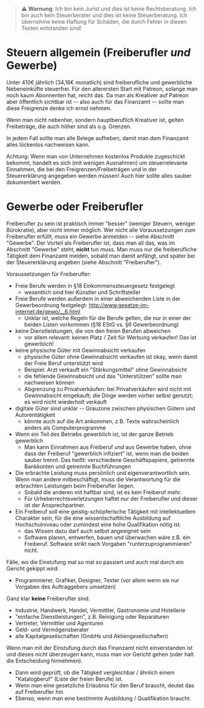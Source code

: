 > ⚠ **Warnung**: Ich bin kein Jurist und dies ist keine Rechtsberatung. Ich bin auch kein Steuerberater und dies ist keine Steuerberatung. Ich übernehme keine Haftung für Schäden, die durch Fehler in diesen Texten entstanden sind!

# Steuern allgemein (Freiberufler _und_ Gewerbe)

Unter 410€ jährlich (34,16€ monatlich) sind freiberufliche und gewerbliche Nebeneinküfte steuerfrei.
Für den allerersten Start mit Patreon, solange man noch kaum Abonnenten hat, reicht das. Da man als Kreativer auf
Patreon aber öffentlich sichtbar ist -- also auch für das Finanzamt -- sollte man diese Freigrenze denke ich ernst
nehmen.

Wenn man nicht nebenher, sondern hauptberuflich Kreativer ist, gelten Freibeträge, die auch höher sind als o.g. Grenzen.

In jedem Fall sollte man alle Belege aufheben, damit man dem Finanzamt alles lückenlos nachweisen kann.

Achtung: Wenn man von Unternehmen kostenlos Produkte zugeschickt bekommt, handelt es sich (mit wenigen Ausnahmen) um
steuerrelevante Einnahmen, die bei den Freigrenzen/Freibeträgen und in der Steuererklärung angegeben werden müssen!
Auch hier sollte alles sauber dokumentiert werden.

# Gewerbe oder Freiberufler

Freiberufler zu sein ist praktisch immer "besser" (weniger Steuern, weniger Bürokratie), aber nicht immer möglich.
Wer nicht alle Voraussetzungen zum Freiberufler erfüllt, muss ein Gewerbe anmelden -- siehe Abschnitt "Gewerbe".
Der Vorteil als Freiberufler ist, dass man all das, was im Abschnitt "Gewerbe" steht, **nicht** tun muss. Man muss
nur die freiberufliche Tätigkeit dem Finanzamt melden, sobald man damit anfängt, und später bei der Steuererklärung
angeben (siehe Abschnitt "Freiberufler").

Voraussetzungen für Freiberufler:
* Freie Berufe werden in §18 Einkommenssteuergesetz festgelegt
  * wesentlich sind hier Künstler und Schriftsteller
* Freie Berufe werden außerdem in einer abweichenden Liste in der Gewerbeordnung festgelegt: http://www.gesetze-im-internet.de/gewo/__6.html
  * Unklar ist, welche Regeln für die Berufe gelten, die nur in einer der beiden Listen vorkommen  (§18 EStG vs. §6 Gewerbeordnung)
* keine Dienstleistungen, die von den freien Berufen abweichen
  * vor allem relevant: keinen Platz / Zeit für Werbung verkaufen! Das ist gewerblich!
* keine physische Güter mit Gewinnabsicht verkaufen
  * physische Güter ohne Gewinnabsicht verkaufen ist okay, wenn damit der Freie Beruf unterstützt wird
  * Beispiel: Arzt verkauft ein "Stärkungsmittel" ohne Gewinnabsicht
  * die fehlende Gewinnabsicht und das "Unterstützen" sollte man nachweisen können
  * Abgrenzung zu Privatverkäufen: bei Privatverkäufen wird nicht mit Gewinnabsicht eingekauft; die Dinge werden vorher selbst genutzt; es wird nicht wiederholt verkauft
* digitale Güter sind unklar -- Grauzone zwischen physischen Gütern und Autorentätigkeit
  * könnte auch auf die Art ankommen, z.B. Texte wahrscheinlich anders als Computerprogramme
* Wenn ein Teil des Betriebs gewerblich ist, ist der ganze Betrieb gewerblich
  * Man kann Einnahmen aus Freiberuf _und_ aus Gewerbe haben, ohne dass der Freiberuf "gewerblich infiziert" ist, wenn man die beiden sauber trennt. Das heißt: verschiedene Geschäftspapiere, getrennte Bankkonten und getrennte Buchführungen
* Die erbrachte Leistung muss persönlich und eigenverantwortlich sein. Wenn man andere mitbeschäftigt, muss die Verantwortung für die erbrachten Leistungen beim Freiberufler liegen.
  * Sobald die anderen mit haftbar sind, ist es kein Freiberuf mehr.
  * Für Urheberrechtsverletzungen haftet nur der Freiberufler und dieser ist der Ansprechpartner.
* Ein Freiberuf soll eine geistig-schöpferische Tätigkeit mit intellektuellem Charakter sein, für die eine wissentschaftliche Ausbildung auf Hochschulniveau oder zumindest eine hohe Qualifikation nötig ist.
  * das Wissen dazu darf auch selbst angeeignet sein
  * Software planen, entwerfen, bauen und überwachen wäre z.B. ein Freiberuf. Software strikt nach Vorgaben "runterzuprogrammieren" nicht.

Fälle, wo die Einstufung mal so mal so passiert und auch mal durch ein Gericht gekippt wird:
* Programmierer, Grafiker, Designer, Texter (vor allem wenn sie nur Vorgaben des Auftraggebers umsetzen)

Ganz klar **keine** Freiberufler sind:
* Industrie, Handwerk, Handel, Vermittler, Gastronomie und Hotellerie
* "einfache Dienstleistungen", z.B. Reinigung oder Reparaturen
* Vertreter, Vermittler und Agenturen
* Geld- und Vermögensberater
* alle Kapitalgesellschaften (GmbHs und Aktiengesellschaften)

Wenn man mit der Einstufung durch das Finanzamt nicht einverstanden ist und dieses nicht überzeugen kann, muss man vor
Gericht gehen (oder halt die Entscheidung hinnehmen).
* Dann wird geprüft, ob die Tätigkeit vergleichbar / ähnlich einem "Katalogberuf" (Liste der freien Berufe) ist.
* Wenn man eine gesetzliche Erlaubnis für den Beruf braucht, deutet das auf Freiberufler hin
* Ebenso, wenn man eine bestimmte Ausbildung / Qualifikation braucht.

